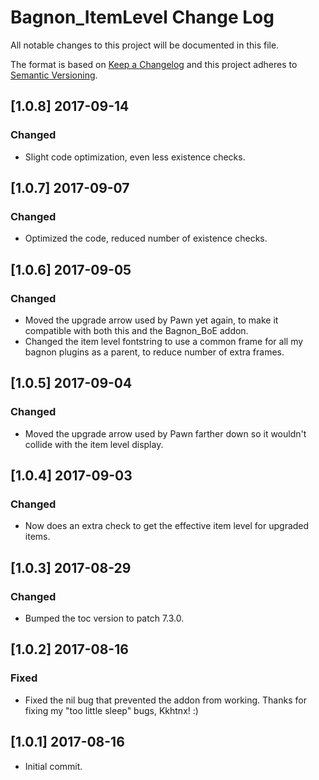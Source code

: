 # Bagnon_ItemLevel Change Log
All notable changes to this project will be documented in this file.

The format is based on [Keep a Changelog](http://keepachangelog.com/) 
and this project adheres to [Semantic Versioning](http://semver.org/).

## [1.0.8] 2017-09-14
### Changed
- Slight code optimization, even less existence checks.

## [1.0.7] 2017-09-07
### Changed
- Optimized the code, reduced number of existence checks.

## [1.0.6] 2017-09-05
### Changed
- Moved the upgrade arrow used by Pawn yet again, to make it compatible with both this and the Bagnon_BoE addon.
- Changed the item level fontstring to use a common frame for all my bagnon plugins as a parent, to reduce number of extra frames.

## [1.0.5] 2017-09-04
### Changed
- Moved the upgrade arrow used by Pawn farther down so it wouldn't collide with the item level display.

## [1.0.4] 2017-09-03
### Changed
- Now does an extra check to get the effective item level for upgraded items.

## [1.0.3] 2017-08-29
### Changed
- Bumped the toc version to patch 7.3.0.

## [1.0.2] 2017-08-16
### Fixed
- Fixed the nil bug that prevented the addon from working. Thanks for fixing my "too little sleep" bugs, Kkhtnx! :) 

## [1.0.1] 2017-08-16
- Initial commit.
